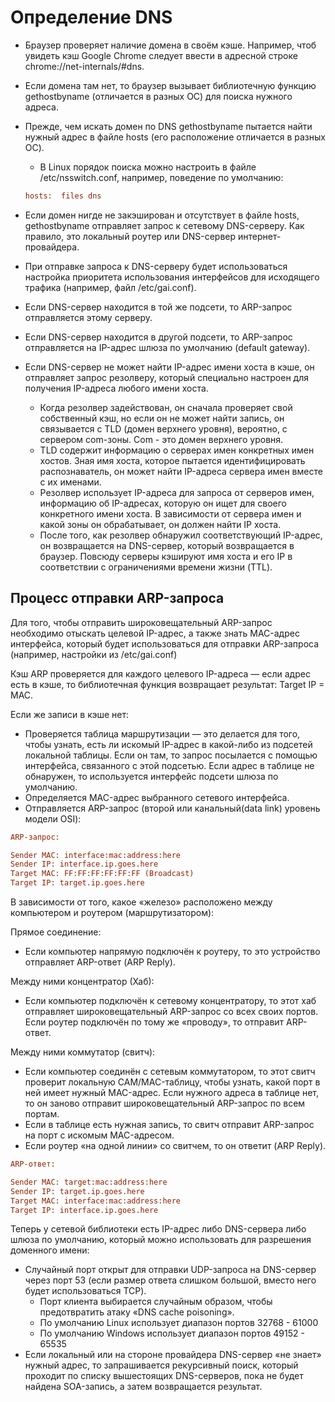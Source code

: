 # Определение DNS

* Браузер проверяет наличие домена в своём кэше. Например, чтоб увидеть кэш Google Chrome следует ввести в адресной строке chrome://net-internals/#dns.
* Если домена там нет, то браузер вызывает библиотечную функцию gethostbyname (отличается в разных ОС) для поиска нужного адреса.
* Прежде, чем искать домен по DNS gethostbyname пытается найти нужный адрес в файле hosts (его расположение отличается в разных ОС).
  * В Linux порядок поиска можно настроить в файле /etc/nsswitch.conf, например, поведение по умолчанию:

  ```ini
  hosts:  files dns
  ```

* Если домен нигде не закэширован и отсутствует в файле hosts, gethostbyname отправляет запрос к сетевому DNS-серверу. Как правило, это локальный роутер или DNS-сервер интернет-провайдера.
* При отправке запроса к DNS-серверу будет использоваться настройка приоритета использования интерфейсов для исходящего трафика (например, файл /etc/gai.conf).
* Если DNS-сервер находится в той же подсети, то ARP-запрос отправляется этому серверу.
* Если DNS-сервер находится в другой подсети, то ARP-запрос отправляется на IP-адрес шлюза по умолчанию (default gateway).
* Если DNS-сервер не может найти IP-адрес имени хоста в кэше, он отправляет запрос резолверу, который специально настроен для получения IP-адреса любого имени хоста.
  * Когда резолвер задействован, он сначала проверяет свой собственный кэш, но если он не может найти запись, он связывается с TLD (домен верхнего уровня), вероятно, с сервером com-зоны. Com - это домен верхнего уровня.
  * TLD содержит информацию о серверах имен конкретных имен хостов. Зная имя хоста, которое пытается идентифицировать распознаватель, он может найти IP-адреса сервера имен вместе с их именами.
  * Резолвер использует IP-адреса для запроса от серверов имен, информацию об IP-адресах, которую он ищет для своего конкретного имени хоста. В зависимости от сервера имен и какой зоны он обрабатывает, он должен найти IP хоста.
  * После того, как резолвер обнаружил соответствующий IP-адрес, он возвращается на DNS-сервер, который возвращается в браузер. Повсюду серверы кэшируют имя хоста и его IP в соответствии с ограничениями времени жизни (TTL).

## Процесс отправки ARP-запроса

Для того, чтобы отправить широковещательный ARP-запрос необходимо отыскать целевой IP-адрес, а также знать MAC-адрес интерфейса, который будет использоваться для отправки ARP-запроса (например, настройки из /etc/gai.conf)

Кэш ARP проверяется для каждого целевого IP-адреса — если адрес есть в кэше, то библиотечная функция возвращает результат: Target IP = MAC.

Если же записи в кэше нет:

* Проверяется таблица маршрутизации — это делается для того, чтобы узнать, есть ли искомый IP-адрес в какой-либо из подсетей локальной таблицы. Если он там, то запрос посылается с помощью интерфейса, связанного с этой подсетью. Если адрес в таблице не обнаружен, то используется интерфейс подсети шлюза по умолчанию.
* Определяется MAC-адрес выбранного сетевого интерфейса.
* Отправляется ARP-запрос (второй или канальный(data link) уровень модели OSI):

```ini
ARP-запрос:
```

```ini
Sender MAC: interface:mac:address:here
Sender IP: interface.ip.goes.here
Target MAC: FF:FF:FF:FF:FF:FF (Broadcast)
Target IP: target.ip.goes.here
```

В зависимости от того, какое «железо» расположено между компьютером и роутером (маршрутизатором):

Прямое соединение:

* Если компьютер напрямую подключён к роутеру, то это устройство отправляет ARP-ответ (ARP Reply).

Между ними концентратор (Хаб):

* Если компьютер подключён к сетевому концентратору, то этот хаб отправляет широковещательный ARP-запрос со всех своих портов. Если роутер подключён по тому же «проводу», то отправит ARP-ответ.

Между ними коммутатор (свитч):

* Если компьютер соединён с сетевым коммутатором, то этот свитч проверит локальную CAM/MAC-таблицу, чтобы узнать, какой порт в ней имеет нужный MAC-адрес. Если нужного адреса в таблице нет, то он заново отправит широковещательный ARP-запрос по всем портам.
* Если в таблице есть нужная запись, то свитч отправит ARP-запрос на порт с искомым MAC-адресом.
* Если роутер «на одной линии» со свитчем, то он ответит (ARP Reply).

```ini
ARP-ответ:
```

```ini
Sender MAC: target:mac:address:here
Sender IP: target.ip.goes.here
Target MAC: interface:mac:address:here
Target IP: interface.ip.goes.here
```

Теперь у сетевой библиотеки есть IP-адрес либо DNS-сервера либо шлюза по умолчанию, который можно использовать для разрешения доменного имени:

* Случайный порт открыт для отправки UDP-запроса на DNS-сервер через порт 53 (если размер ответа слишком большой, вместо него будет использоваться TCP).
  * Порт клиента выбирается случайным образом, чтобы предотвратить атаку «DNS cache poisoning».
  * По умолчанию Linux использует диапазон портов 32768 - 61000
  * По умолчанию Windows использует диапазон портов 49152 - 65535
* Если локальный или на стороне провайдера DNS-сервер «не знает» нужный адрес, то запрашивается рекурсивный поиск, который проходит по списку вышестоящих DNS-серверов, пока не будет найдена SOA-запись, а затем возвращается результат.
